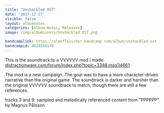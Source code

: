 ```yaml
---
title: "Unshackled OST"
date: '2017-12-27'
visible: false
layout: albumnotes
categories: [Album Notes, Releases]
image: /img/albumcovers/Unshackled OST.png

bandcamplink: https://alekfleischer.bandcamp.com/album/unshackled-ost
bandcampid: 4024566170
---
```

This is the soundtrack to a VVVVVV mod I made:
[distractionware.com/forum/index.php?topic=3388.msg34661](http://distractionware.com/forum/index.php?topic=3388.msg34661)

The mod is a new campaign. The goal was to have a more character-driven narrative than the original game. The soundtrack is darker and harsher than the original VVVVVV soundtrack to match, though there are still a few references.

tracks 3 and 9: sampled and melodically referenced content from "PPPPPP" by Magnus Pålsson
